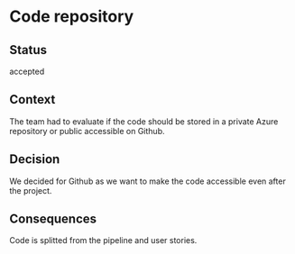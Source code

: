 # Code repository

## Status

accepted

## Context

The team had to evaluate if the code should be stored in a private Azure repository or public accessible on Github.

## Decision

We decided for Github as we want to make the code accessible even after the project.

## Consequences

Code is splitted from the pipeline and user stories.
